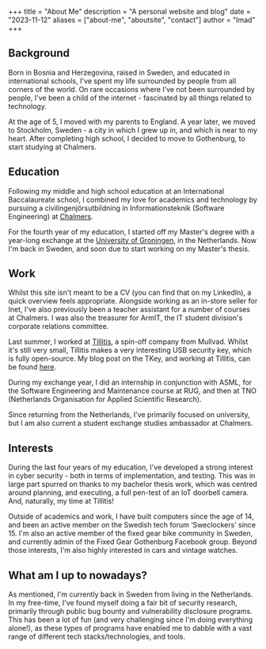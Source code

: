 +++
title = "About Me"
description = "A personal website and blog"
date = "2023-11-12"
aliases = ["about-me", "aboutsite", "contact"]
author = "Imad"
+++

## Background

Born in Bosnia and Herzegovina, raised in Sweden, and educated in international schools, I've spent my life surrounded by people from all corners of the world. On rare occasions where I’ve not been surrounded by people, I've been a child of the internet - fascinated by all things related to technology.

At the age of 5, I moved with my parents to England. A year later, we moved to Stockholm, Sweden - a city in which I grew up in, and which is near to my heart. After completing high school, I decided to move to Gothenburg, to start studying at Chalmers.

## Education

Following my middle and high school education at an International Baccalaureate school, I combined my love for academics and technology by pursuing a civilingenjörsutbildning in Informationsteknik (Software Engineering) at [Chalmers](https://chalmers.se/en).

For the fourth year of my education, I started off my Master's degree with a year-long exchange at the [University of Groningen](https://www.rug.nl/), in the Netherlands. Now I'm back in Sweden, and soon due to start working on my Master's thesis.

## Work

Whilst this site isn't meant to be a CV (you can find that on my LinkedIn), a quick overview feels appropriate. Alongside working as an in-store seller for Inet, I've also previously been a teacher assistant for a number of courses at Chalmers. I was also the treasurer for ArmIT, the IT student division's corporate relations committee.

Last summer, I worked at [Tillitis](https://tillitis.se), a spin-off company from Mullvad. Whilst it's still very small, Tillitis makes a very interesting USB security key, which is fully open-source. My blog post on the TKey, and working at Tillitis, can be found [here](https://iknek.github.io/blog/time-at-tillitis/).

During my exchange year, I did an internship in conjunction with ASML, for the Software Engineering and Maintenance course at RUG, and then at TNO (Netherlands Organisation for Applied Scientific Research).

Since returning from the Netherlands, I've primarily focused on university, but I am also current a student exchange studies ambassador at Chalmers.

## Interests

During the last four years of my education, I've developed a strong interest in cyber security - both in terms of implementation, and testing. This was in large part spurred on thanks to my bachelor thesis work, which was centred around planning, and executing, a full pen-test of an IoT doorbell camera. And, naturally, my time at Tillitis!

Outside of academics and work, I have built computers since the age of 14, and been an active member on the Swedish tech forum ‘Sweclockers’ since 15. I'm also an active member of the fixed gear bike community in Sweden, and currently admin of the Fixed Gear Gothenburg Facebook group. Beyond those interests, I'm also highly interested in cars and vintage watches.

## What am I up to nowadays?

As mentioned, I'm currently back in Sweden from living in the Netherlands. In my free-time, I've found myself doing a fair bit of security research, primarily through public bug bounty and vulnerability disclosure programs. This has been a lot of fun (and very challenging since I'm doing everything alone!), as these types of programs have enabled me to dabble with a vast range of different tech stacks/technologies, and tools.
